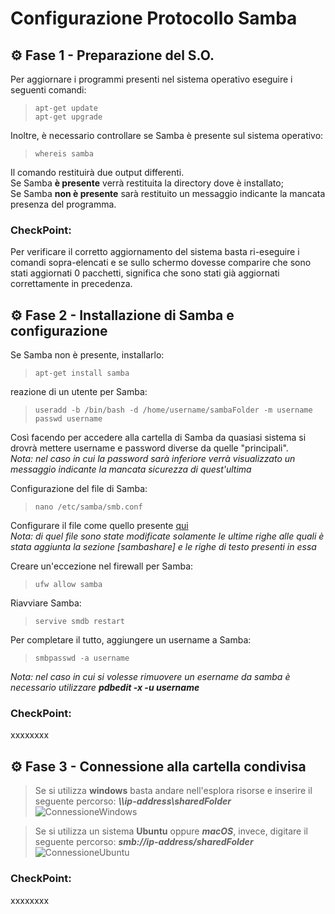 # Configurazione Protocollo Samba

## :gear: Fase 1 - Preparazione del S.O.
Per aggiornare i programmi presenti nel sistema operativo eseguire i seguenti comandi: <br>
>     apt-get update
>     apt-get upgrade

Inoltre, è necessario controllare se Samba è presente sul sistema operativo: <br>
>     whereis samba
Il comando restituirà due output differenti. <br>
Se Samba **è presente** verrà restituita la directory dove è installato; <br>
Se Samba **non è presente** sarà restituito un messaggio indicante la mancata presenza del programma. <br>
 
### CheckPoint:
Per verificare il corretto aggiornamento del sistema basta ri-eseguire i comandi sopra-elencati e se sullo schermo dovesse comparire che sono stati aggiornati 0 pacchetti, significa che sono stati già aggiornati correttamente in precedenza.


## :gear: Fase 2 - Installazione di Samba e configurazione

Se Samba non è presente, installarlo:
>     apt-get install samba

reazione di un utente per Samba: <br>
>     useradd -b /bin/bash -d /home/username/sambaFolder -m username
>     passwd username
Così facendo per accedere alla cartella di Samba da quasiasi sistema si drovrà mettere username e password diverse da quelle "principali". <br>
_Nota: nel caso in cui la password sarà inferiore verrà visualizzato un messaggio indicante la mancata sicurezza di quest'ultima_ <br>

Configurazione del file di Samba: <br>
>     nano /etc/samba/smb.conf
Configurare il file come quello presente [qui](/SMB/Files/smb.conf) <br>
_Nota: di quel file sono state modificate solamente le ultime righe alle quali è stata aggiunta la sezione [sambashare] e le righe di testo presenti in essa_

Creare un'eccezione nel firewall per Samba: <br>
>     ufw allow samba

Riavviare Samba: <br>
>     servive smdb restart

Per completare il tutto, aggiungere un username a Samba:
>     smbpasswd -a username
_Nota: nel caso in cui si volesse rimuovere un esername da samba è necessario utilizzare ***pdbedit -x -u username***_

### CheckPoint:
xxxxxxxx


## :gear: Fase 3 - Connessione alla cartella condivisa
> Se si utilizza **windows** basta andare nell'esplora risorse e inserire il seguente percorso: ***\\\ip-address\sharedFolder*** <br>
![ConnessioneWindows](/SMB/Immagini/ConnessioneWindows)

> Se si utilizza un sistema **Ubuntu** oppure ***macOS***, invece, digitare il seguente percorso: ***smb://ip-address/sharedFolder*** <br>
![ConnessioneUbuntu](/SMB/Immagini/ConnessioneUbuntu)

### CheckPoint:
xxxxxxxx
